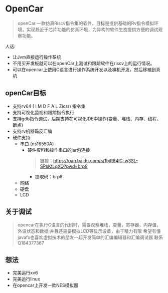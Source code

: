 # OpenCar

> openCar 一款仿真Riscv指令集的软件，目标是提供基础的Rv指令模拟环境，实现趋近于芯片功能的仿真环境，为异构的软件生态提供方便的调试观察功能。

 人话:
- 让Jvm直接运行操作系统
- 不用买开发板就可以在openCar上测试和跟踪软件在riscv上的运行情况。
- 可以在opencar上使用C语言进行操作系统开发以及裸机开发，然后移植到真机

## openCar目标

* 支持rv64 ( I M D F A L  Zicsr) 指令集
* 支持可视化监视和跟踪指令执行
* 支持gdb指令调试，后期支持在可视化IDE中操作(变量、堆栈、内存、线程、断点)
* 支持rv机器码反汇编
* 硬件支持:
  - 串口 (ns16550A)
    - 硬件资料和操作串口的jar包连接
      >  链接：https://pan.baidu.com/s/1bjR84lC-w3SL-SPsKtLqXQ?pwd=brp8 
        - 提取码：brp8
  - 网络 
  - 硬盘
  - LCD
  
## 关于调试
> opencar在执行C语言的代码时，需要观察堆栈，变量，寄存器，内存值，外设状态和数据;并且还需要模拟LCD等显示设备，由于精力有限
> 希望有懂javafx也喜欢虚拟技术的朋友一起开发简单的汇编编辑器和汇编调试器 联系Q184377367
> 
## 想法
- 完美运行xv6
- 完美运行linux
- 在opencar上开发一款NES模拟器





